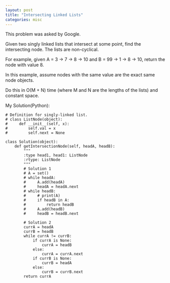 ```yaml
---
layout: post
title: "Intersecting Linked Lists"
categories: misc
---
```


This problem was asked by Google.

Given two singly linked lists that intersect at some point, find the intersecting node. The lists are non-cyclical.

For example, given A = 3 -> 7 -> 8 -> 10 and B = 99 -> 1 -> 8 -> 10, return the node with value 8.

In this example, assume nodes with the same value are the exact same node objects.

Do this in O(M + N) time (where M and N are the lengths of the lists) and constant space.


My Solution(Python):
```
# Definition for singly-linked list.
# class ListNode(object):
#     def __init__(self, x):
#         self.val = x
#         self.next = None

class Solution(object):
    def getIntersectionNode(self, headA, headB):
        """
        :type head1, head1: ListNode
        :rtype: ListNode
        """
        # Solution 1
        # A = set()
        # while headA:
        #     A.add(headA)
        #     headA = headA.next
        # while headB:
        #     # print(A)
        #     if headB in A:
        #         return headB
        #     A.add(headB)
        #     headB = headB.next

        # Solution 2
        currA = headA
        currB = headB
        while currA != currB:
            if currA is None:
                currA = headB
            else:
                currA = currA.next
            if currB is None:
                currB = headA
            else:
                currB = currB.next
        return currA



        
```
